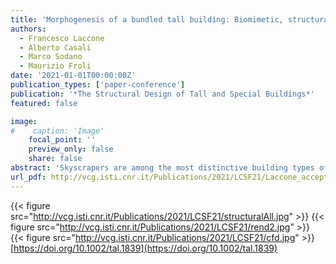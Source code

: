 ```yaml
---
title: 'Morphogenesis of a bundled tall building: Biomimetic, structural, and wind-energy design of a multi-core-outrigger system combined with diagrid'
authors:
  - Francesco Laccone
  - Alberto Casali
  - Marco Sodano
  - Maurizio Froli
date: '2021-01-01T00:00:00Z'
publication_types: ['paper-conference']
publication: '*The Structural Design of Tall and Special Buildings*'
featured: false

image:
#    caption: 'Image'
    focal_point: ''
    preview_only: false
    share: false
abstract: 'Skyscrapers are among the most distinctive building types of the modern age. Since many resources are attributed to these buildings, their design should consider a proper performance-based construction economy and environmental sustainable development. This research introduces a new concept for a bundled tall building founded on the use of a multi-core-outrigger system, which is additionally enriched with diagrid structures. The concept is inspired by the bamboo plant and follows the biomimetic design principles for the structural organization and performance-based criteria for optimizing the lateral stiffness and for shaping the cross section. Particularly, the incident wind speed is maximized to exploit Vertical Axis Wind Turbines (VAWTs), which are located along the whole building height at the center of the bundled towers. The building morphogenesis is accomplished by a multistep methodology that is fully developed in a parametric environment and includes structural and computational fluid dynamic analyses. With the aim of validating the proposed concept, a case study of a 320-m-tall three-core building has been designed for the city of Pisa, Italy. The use of VAWTs results in an annual emissions reduction of about 10 kgCO_2/m^2.   https://doi.org/10.1002/tal.1839'
url_pdf: http://vcg.isti.cnr.it/Publications/2021/LCSF21/Laccone_acceptedBamboo.pdf
---
```

{{< figure src="http://vcg.isti.cnr.it/Publications/2021/LCSF21/structuralAll.jpg" >}}
{{< figure src="http://vcg.isti.cnr.it/Publications/2021/LCSF21/rend2.jpg" >}}
{{< figure src="http://vcg.isti.cnr.it/Publications/2021/LCSF21/cfd.jpg" >}}
[https://doi.org/10.1002/tal.1839](https://doi.org/10.1002/tal.1839)

